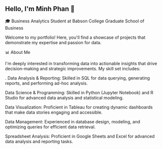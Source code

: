 ## Hello, I'm Minh Phan 👋 

 🎓 Business Analytics Student at Babson College Graduate School of Business
 
Welcome to my portfolio! Here, you'll find a showcase of projects that demonstrate my expertise and passion for data.

📊 About Me 

I'm deeply interested in transforming data into actionable insights that drive decision-making and strategic improvements. My skill set includes:

. Data Analysis & Reporting: Skilled in SQL for data querying, generating reports, and performing ad-hoc analysis. 

Data Science & Programming: Skilled in Python (Jupyter Notebook) and R Studio for advanced data analysis and statistical modeling.

Data Visualization: Proficient in Tableau for creating dynamic dashboards that make data stories engaging and accessible. 

Data Management: Experienced in database design, modeling, and optimizing queries for efficient data retrieval. 

Spreadsheet Analysis: Proficient in Google Sheets and Excel for advanced data analysis and reporting tasks.
